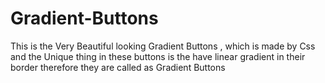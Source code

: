 # Gradient-Buttons
This is the Very Beautiful looking Gradient Buttons , which is made by Css and the Unique thing in these buttons is the have linear gradient in their border therefore they are called as Gradient Buttons
